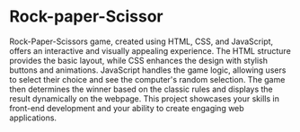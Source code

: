 # Rock-paper-Scissor

Rock-Paper-Scissors game, created using HTML, CSS, and JavaScript, offers an interactive and visually appealing experience. The HTML structure provides the basic layout, while CSS enhances the design with stylish buttons and animations. JavaScript handles the game logic, allowing users to select their choice and see the computer's random selection. The game then determines the winner based on the classic rules and displays the result dynamically on the webpage. This project showcases your skills in front-end development and your ability to create engaging web applications.
